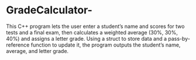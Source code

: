 # GradeCalculator-
This C++ program lets the user enter a student’s name and scores for two tests and a final exam, then calculates a weighted average (30%, 30%, 40%) and assigns a letter grade. Using a struct to store data and a pass-by-reference function to update it, the program outputs the student’s name, average, and letter grade.
